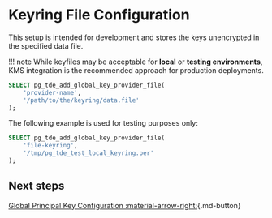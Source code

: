# Keyring File Configuration

This setup is intended for development and stores the keys unencrypted in the specified data file.

!!! note
     While keyfiles may be acceptable for **local** or **testing environments**, KMS integration is the recommended approach for production deployments.
  
```sql
SELECT pg_tde_add_global_key_provider_file(
    'provider-name',
    '/path/to/the/keyring/data.file'
);
```

The following example is used for testing purposes only:

```sql
SELECT pg_tde_add_global_key_provider_file(
    'file-keyring',
    '/tmp/pg_tde_test_local_keyring.per'
);
```

## Next steps

[Global Principal Key Configuration :material-arrow-right:](set-principal-key.md){.md-button}
